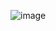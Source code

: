 
















![image](https://github.com/user-attachments/assets/3f50fe77-9a5b-47c2-9818-9052bf7e9808)
